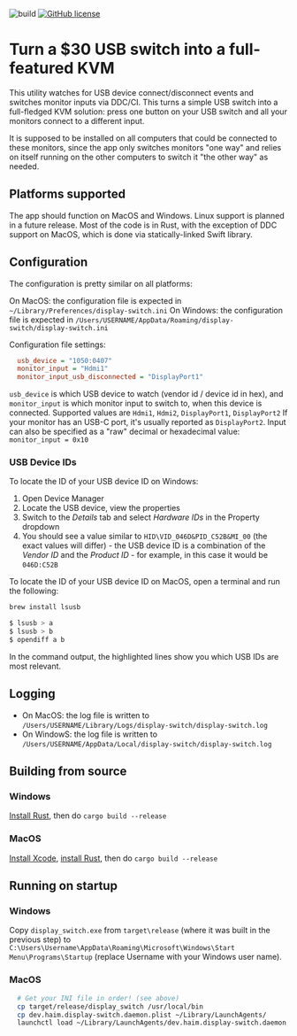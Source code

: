 ![build](https://github.com/haimgel/display-switch/workflows/build/badge.svg)
[![GitHub license](https://img.shields.io/github/license/haimgel/display-switch)](https://github.com/haimgel/display-switch/blob/master/LICENSE)

# Turn a $30 USB switch into a full-featured KVM

This utility watches for USB device connect/disconnect events and switches monitor inputs via DDC/CI. This turns
a simple USB switch into a full-fledged KVM solution: press one button on your USB switch and all your monitors
connect to a different input.

It is supposed to be installed on all computers that could be connected to these monitors, since the app only switches
monitors "one way" and relies on itself running on the other computers to switch it "the other way" as needed.
 
## Platforms supported

The app should function on MacOS and Windows. Linux support is planned in a future release. Most of the code is in
Rust, with the exception of DDC support on MacOS, which is done via statically-linked Swift library.

## Configuration

The configuration is pretty similar on all platforms:

On MacOS: the configuration file is expected in `~/Library/Preferences/display-switch.ini`
On Windows: the configuration file is expected in `/Users/USERNAME/AppData/Roaming/display-switch/display-switch.ini`

Configuration file settings:

```ini
  usb_device = "1050:0407"
  monitor_input = "Hdmi1"
  monitor_input_usb_disconnected = "DisplayPort1"
```

`usb_device` is which USB device to watch (vendor id / device id in hex), and `monitor_input` is which monitor input
to switch to, when this device is connected. Supported values are `Hdmi1`, `Hdmi2`, `DisplayPort1`, `DisplayPort2`
If your monitor has an USB-C port, it's usually reported as `DisplayPort2`. Input can also be specified as a "raw"
decimal or hexadecimal value: `monitor_input = 0x10`

### USB Device IDs
To locate the ID of your USB device ID on Windows:
1. Open Device Manager
2. Locate the USB device, view the properties
3. Switch to the *Details* tab and select *Hardware IDs* in the Property dropdown
4. You should see a value similar to `HID\VID_046D&PID_C52B&MI_00` (the exact values will differ) - the USB device ID is a combination of the *Vendor ID* and the *Product ID* - for example, in this case it would be `046D:C52B`

To locate the ID of your USB device ID on MacOS, open a terminal and run the following:
```bash
brew install lsusb

$ lsusb > a
$ lsusb > b
$ opendiff a b
```
In the command output, the highlighted lines show you which USB IDs are most relevant.

## Logging

* On MacOS: the log file is written to `/Users/USERNAME/Library/Logs/display-switch/display-switch.log`
* On WindowS: the log file is written to `/Users/USERNAME/AppData/Local/display-switch/display-switch.log`

## Building from source

### Windows

[Install Rust](https://www.rust-lang.org/tools/install), then do `cargo build --release`

### MacOS

[Install Xcode](https://developer.apple.com/xcode/), [install Rust](https://www.rust-lang.org/tools/install), then do
`cargo build --release` 

## Running on startup

### Windows

Copy `display_switch.exe` from `target\release` (where it was built in the previous step) to 
`C:\Users\Username\AppData\Roaming\Microsoft\Windows\Start Menu\Programs\Startup` (replace Username with your 
Windows user name).

### MacOS

```bash
  # Get your INI file in order! (see above)
  cp target/release/display_switch /usr/local/bin
  cp dev.haim.display-switch.daemon.plist ~/Library/LaunchAgents/
  launchctl load ~/Library/LaunchAgents/dev.haim.display-switch.daemon.plist
```
